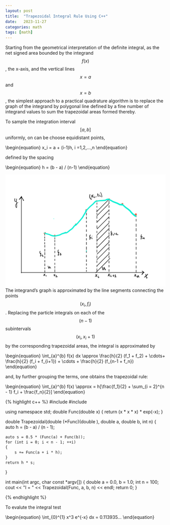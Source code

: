 ```yaml
---
layout: post
title:  "Trapezoidal Integral Rule Using C++"
date:   2023-11-27
categories: math
tags: [math]
---
```


Starting from the geometrical interpretation of the definite integral, as the net signed area bounded by the integrand $$f(x)$$, the x-axis, and the vertical lines $$x = a$$ and $$x = b$$, the simplest approach to a practical quadrature algorithm is to replace the graph of the integrand by polygonal line defined by a fine number of integrand values to sum the trapezoidal areas formed thereby. 

To sample the integration interval $$[a,b]$$ uniformly, on can be choose equidistant points, 

\begin{equation}
    x_i = a + (i-1)h,  i =1,2,...,n
\end{equation}

defined by the spacing 

\begin{equation}
   h = (b - a) / (n-1)
\end{equation}


![image description](/assets/2023-11-27-trapezoidal-integral-rule-using-c++/trapezoidal-graph.png)
The integrand’s graph is approximated by the line segments connecting the points $$(x_i, f_i)$$.
Replacing the particle integrals on each of the $$(n-1)$$ subintervals $$(x_i,x_i+1)$$ by the corresponding trapezoidal areas, the integral is approximated by 

\begin{equation}
  \int_{a}^{b} f(x) dx \approx \frac{h}{2} (f_1 + f_2) + \cdots+ \frac{h}{2} (f_i + f_{i+1}) + \cdots + \frac{h}{2} (f_{n-1 + f_n})
\end{equation}

and, by further grouping the terms, one obtains the trapezoidal rule:


\begin{equation}
 \int_{a}^{b} f(x) \approx = h[\frac{f_1}{2} + \sum_{i = 2}^{n - 1} f_i + \frac{f_n}{2}]
\end{equation}


{% highlight c++ %}
#include <iostream>
#include <cmath>

using namespace std;
double  Func(double x)
{
    return (x * x * x) * exp(-x);
}

double Trapezoidal(double  (*Func)(double ), double a, double b, int n)
{
    auto h = (b - a) / (n - 1);
    
    auto s = 0.5 * (Func(a) + Func(b));
    for (int i = 0; i < n - 1; ++i)
    {
        s += Func(a + i * h);
    }
    return h * s;
}

int main(int argc, char const *argv[])
{
    double a = 0.0, b = 1.0;
    int n = 100;
    cout << "I = " << Trapezoidal(Func, a, b, n) << endl;
    return 0;
}

{% endhighlight %}

To evalute the integral test

\begin{equation}
 \int_{0}^{1} x^3 e^{-x} dx = 0.113935...
\end{equation}


